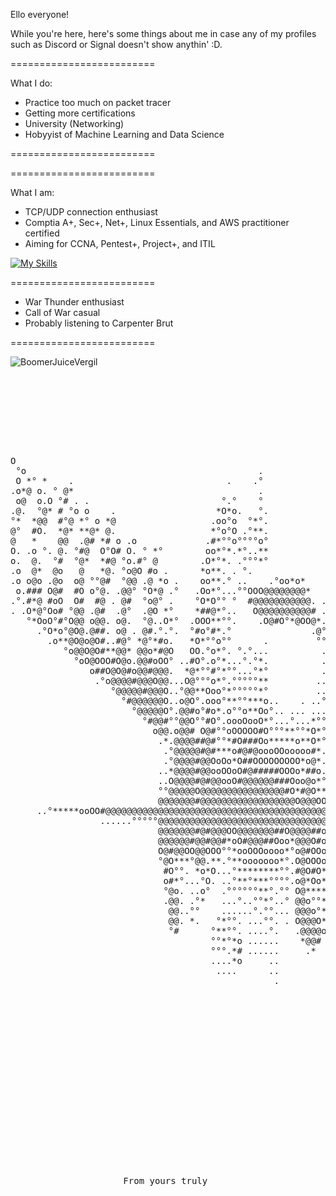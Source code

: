 

Ello everyone!

While you're here, here's some things about me in case any of my profiles such as Discord or Signal doesn't show anythin' :D.

<div>
=========================
 
What I do:

- Practice too much on packet tracer
- Getting more certifications
- University (Networking)
- Hobyyist of Machine Learning and Data Science

=========================

</div>
<div>
=========================

What I am:


- TCP/UDP connection enthusiast
- Comptia A+, Sec+, Net+, Linux Essentials, and AWS practitioner certified
- Aiming for CCNA, Pentest+, Project+, and ITIL

[![My Skills](https://skillicons.dev/icons?i=linux,aws,discord,python,js)](https://skillicons.dev)


=========================
- War Thunder enthusiast
- Call of War casual
- Probably listening to Carpenter Brut

=========================
</div>


<body>

 
 <img src = "https://cdn.discordapp.com/attachments/385071464552071170/1137020066546851981/1670c76324653a185464c1fe10b33b28.png" alt="BoomerJuiceVergil">


</body>



<pre><div align="center">


<body>




O                                                                              *.                 
 °o                                            .                              .°.°*                 
 O *° *    .                             .    .°                                  *°                
.o*@ o. ° @*                                   .                                   °.               
 o@  o.O °# . .                         °.°    °                                   .°.              
.@.  °@* # °o o    .                   *O*o.   °.                                   .°.             
°*  *@@  #°@ *° o *@                  .oo°o  °*°.                                    °°             
@°  #O.  *@* **@* @.                  *°o°O .°**.                                     °.            
@   *    @@  .@# *# o .o             .#*°°o°°°°o°                                      °            
O. .o °. @. °#@  O°O# O. ° *°        oo*°*.*°..**                       ..             .°           
o.  @.  °#  °@*  *#@ °o.#° @        .O*°*. .°°°*°                       .*              °.          
.o  @*  @o   @   *@. °o@O #o .      *o**. . °.                          .o*              °          
.o o@o .@o  o@ °°@#  °@@ .@ *o .    oo**.° ..    .°oo*o*                .*#°              °         
 o.### O@#  #O o°@. .@@° °O*@ .°   .Oo*°...°°OOO@@@@@@@@*                .oO*.             °        
.°.#*@ #oO  O#  #@ . @#  °o@° .    °O*O°° °  #@@@@@@@@@@@. .             ..**°.             .       
. .O*@°Oo# °@@ .@#  .@°  .@O *°    *##@*°..   O@@@@@@@@@@# .            .. ....              .      
   °*OoO°#°O@@ o@@. o@.  °@..O*°  .OOO**°°.    .O@#O°*@OO@*.  °.            ..                      
     .°O*o°@O@.@##. o@ . @#.°.°.  °#o°#*.°               .@°  .°            .                       
       .o**@O@o@O#..#@° *@°*#o.   *O*°°o°°      .         °° . .           ..                       
          °o@@O@O#**@@* @@o*#@O   OO.°o*°. °.°...          . ..                                     
            °oO@OOO#O@o.@@#oOO° ..#O°.o°*...°.°*.          .  .       .                             
               o##O@O@#o@@#@@@.  *@*°°#°*°°...°*°          .     ..                                 
                .°o@@@@#@@@O@@...O@°°°o*°.°°°°°**         ..     ..                                 
                   °@@@@@#@@@O..°@@**Ooo°*°°°°°*°         ..    ..                                  
                     °#@@@@@@O..o@O°.ooo°**°°***o..    . ..°...... .°.                              
                       °@@@@@O°.@@#o°#o*.o°°o**Oo°.. ... ...°....    °                              
                         °#@@#°°@@O°°#O°.oooOooO*°...°...*°°°...      °                             
                           o@@.o@@# O@#°°oOOOOO#O°°°**°°*O*°..        .                             
                            .*.@@@@##@#°°*#O###Oo*****o**O*°..        .                             
                             .°@@@@@#@#***o#@#@oooOOooooo#*.          .      ..                     
                             .°@@@@#@@OoOo*O##OOOOOOOOO*o@*....               °°                    
                            ..*@@@@#@@ooOOoO#@#####OOOo*##o....                o                    
                            ..O@@@@#@#@@ooO#@@@@@@###Ooo@o*°°°°        .       °.                   
                            °°@@@@@O@@@@@@@@@@@@@@@@#O*#@O****°     .  .       °.                   
                            @@@@@@@#@@@@@@@@@@@@@@@@@@O@@@OO##O*°oo*°.°°..     °....   ..           
     ..°*****ooOO#@@@@@@@@@@@@@@@@@@@@@@@@@@@@@@@@@@@@@@@@@@@@@@@@@@@@@@@@@###O####Oo***°°......    
                 ......°°°°°@@@@@@@@@@@@@@@@@@@@@@@@@@@@@@@@@@@@##Ooooooooo°°°°*°°°..  ..           
                            @@@@@@@#@#@@@OO@@@@@@@##O@@@@##o*o@#o°*°.....°..   ..                   
                            @@@@@@#@@#@@#*oO#@@@##Ooo*@@@O#o**##Oooo°........                       
                            O@#@@OO@@OOO°°*ooOOOoooo*°o@#OOo°°OOOOo**°. ..°°.           .           
                            °@O***°@@.**.°**ooooooo*°.O@OOOo°°oOOOOo**° .  .°.         .°           
                             #O°°. *o*O...°********°°.#@O#O*°°*OOOOOoo*...  °*         °.           
                             o#*°...°O. ..°**°***°°°°.o@*Oo*°°*OOOO*ooo°.....o*        .            
                             °@o. ..o°  .°°°°°°**°.°° O@*****°*oOoo**oo*...  .O*.      °.           
                             .@@. .°*   ...°..°°*°..° @@o°°**°ooOOOo*°oo. ..  °o°.     .            
                              @@..°°    ......°.°°... @@@o°*°.oooOo*°°*Oo..    °°.    .°            
                              @@. *.   °*°°. ...°°. . O@@@O*°°*ooOO*°°°oo..  . ..     °.            
                              °#      °**°°. ....°.   .@@@@o***o*oO*°°°oo°    ...     *.            
                                      °°*°*o ......    *@@# °*ooo*o*.*°*o*.   o°      ...           
                                      °°°.*# ......     .*   °**oOo*.*.°**.  °o.       °*.   .      
                                      ....*o     ..          **°*O*..°..°o°  **.       O@*   .      
                                       ....      ..          ***°o*. *.. ..  o*°.     .*@o .        
                                                  .          °OO*.° .*.      o°°°    .o°°.          
                                                               *OO*.°°.      o°*.     °*.           
                                                                 °°°*°       °°°.       .. .°.      
                                                                    .o°      *°°           .°°.     
                                                                 . . .**.   .°**               .    
                                                                   ..  .°°... .@#*.                 
                                                                   .....  ...  .o°                  
                                                                   ...  ...                         
                                                                   ..  ....                         







</body>



<footer>From yours truly </footer>
